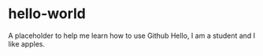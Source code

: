 # hello-world
A placeholder to help me learn how to use Github
Hello, I am a student and I like apples. 
